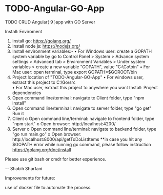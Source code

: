 # TODO-Angular-GO-App
TODO CRUD Angular( 9 )app with GO Server

Install: Enviroment
1.	Install go: https://golang.org/
2.	Install node js: https://nodejs.org/
3.	Install environment variables:-
•	For Windows user: create a GOPATH system variable by go to Control Panel > System > Advance system settings > Advanced tab > Environment Variables > Under system variables > create a new variable "GOPATH", value "C:\Go\bin"
•	For Mac user: open terminal, type export GOPATH=$GOROOT/bin
4.	Project location of "TODO-Angular-GO-App"
•	For windows user, extract this project to C:\Go\src\
•	For Mac user, extract this project to anywhere you want
Install: Project dependencies
3.	Open command line/terminal: navigate to Client folder, type "npm install"
4.	Open command line/terminal: navigate to server folder, type "go get"
Run it
5.	Client
o	Open command line/terminal: navigate to frontend folder, type "npm start"
o	Open browser: http://localhost:4200/
6. Server
o	Open command line/terminal: navigate to backend folder, type "go run main.go"
o	Open browser: http://localhost:8000/api/getToDoListItems
**in case you hit any $GOPATH error while running go command, please follow instruction https://golang.org/doc/install

Please use git bash or cmdr for better experience.

-- Shabih Sharfani

Improvements for future:

use of docker file to automate the process.


